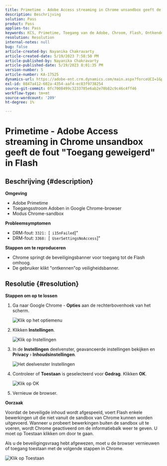 ```yaml
---
title: Primetime - Adobe Access streaming in Chrome unsandbox geeft de fout "Toegang geweigerd" in Flash
description: Beschrijving
solution: Pass
product: Pass
applies-to: Pass
keywords: KCS, Primetime, Toegang van de Adobe, Chroom, Flash, Ontkende Toegang
resolution: Resolution
internal-notes: null
bug: false
article-created-by: Nayanika Chakravarty
article-created-date: 5/19/2023 7:58:50 PM
article-published-by: Nayanika Chakravarty
article-published-date: 5/19/2023 8:01:35 PM
version-number: 5
article-number: KA-17525
dynamics-url: https://adobe-ent.crm.dynamics.com/main.aspx?forceUCI=1&pagetype=entityrecord&etn=knowledgearticle&id=59412f8d-7ff6-ed11-8848-6045bd006a22
exl-id: 0847a412-602a-4354-aaf4-ec83f9738254
source-git-commit: 0fc7008499c3233785e6ab2e70b82c9c46c4ff46
workflow-type: tm+mt
source-wordcount: '209'
ht-degree: 1%

---
```


# Primetime - Adobe Access streaming in Chrome unsandbox geeft de fout &quot;Toegang geweigerd&quot; in Flash

## Beschrijving {#description}


<b>Omgeving</b>

- Adobe Primetime
- Toegangsstroom Adoben in Google Chrome-browser
- Modus Chrome-sandbox


<b>Probleemsymptomen</b>

- DRM-fout: `3321: `[` i15nFailed`]&quot;
- DRM-fout: `3368: `[` UserSettingsNoAccess`]&quot;


<b>Stappen om te reproduceren</b>

- Chrome springt de beveiligingsbanner voor toegang tot de Flash omhoog.
- De gebruiker klikt &quot;ontkennen&quot;op veiligheidsbanner.



## Resolutie {#resolution}


<b>Stappen om op te lossen</b>

1. Ga naar Google Chrome - <b>Opties</b> aan de rechterbovenhoek van het scherm.


   ![Klik op het optiemenu](https://helpx.adobe.com/content/dam/help/en/adobe-access/kb/error-3321/jcr%3acontent/main-pars/procedure/proc_par/step_0/step_par/image/setting_menu.png "Klik op het optiemenu")
2. Klikken <b>Instellingen</b>.





   ![Klik op Instellingen](https://helpx.adobe.com/content/dam/help/en/adobe-access/kb/error-3321/jcr%3acontent/main-pars/procedure/proc_par/step_1/step_par/image/3.jpg "Klik op Instellingen")
3. In de <b>Instellingen</b> deelvenster, geavanceerde instellingen bekijken en <b>Privacy</b> › <b>Inhoudsinstellingen</b>.

   ![Het deelvenster Instellingen](https://helpx.adobe.com/content/dam/help/en/adobe-access/kb/error-3321/jcr%3acontent/main-pars/procedure/proc_par/step_2/step_par/image/5.jpg "Het deelvenster Instellingen")
4. Controleer of <b>Toestaan</b> is geselecteerd voor <b>Gedrag</b>. Klikken <b>OK</b>.





   ![Klik op OK](https://helpx.adobe.com/content/dam/help/en/adobe-access/kb/error-3321/jcr%3acontent/main-pars/procedure/proc_par/step_3/step_par/image/unsandbox_settings.png "Klik op OK")
5. Vernieuw de browser.


<b>Oorzaak</b>

Voordat de beveiligde inhoud wordt afgespeeld, voert Flash enkele bewerkingen uit die niet vanuit de sandbox van Chrome kunnen worden uitgevoerd. Wanneer u probeert bewerkingen buiten de sandbox uit te voeren, wordt Chrome geactiveerd om de informatiebalk weer te geven. U moet op Toestaan klikken om door te gaan.

Als u de beveiligingsvraag hebt afgewezen, moet u de browser vernieuwen of toegang toestaan met de volgende stappen in Chrome.

![Klik op Toestaan](https://helpx.adobe.com/content/dam/help/en/adobe-access/kb/error-3321/jcr%3acontent/main-pars/image/chrome_infobar.png "Klik op Toestaan")
